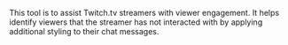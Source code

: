 This tool is to assist Twitch.tv streamers with viewer engagement.
It helps identify viewers that the streamer has not interacted with by applying additional styling to their chat messages. 